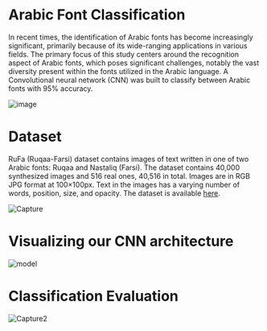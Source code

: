 # Arabic Font Classification
In recent times, the identification of Arabic fonts has become increasingly significant, primarily because of its wide-ranging applications in various fields. The primary focus of this study centers around the recognition aspect of Arabic fonts, which poses significant challenges, notably the vast diversity present within the fonts utilized in the Arabic language.  A Convolutional neural network (CNN) was built to classify between Arabic fonts with 95% accuracy. 

![image](https://user-images.githubusercontent.com/39967400/226683142-612d8f14-f15d-463b-a59d-d2747d0d184b.png)


# Dataset

RuFa (Ruqaa-Farsi) dataset contains images of text written in one of two Arabic fonts: Ruqaa and Nastaliq (Farsi). The dataset contains 40,000 synthesized images and 516 real ones, 40,516 in total. Images are in RGB JPG format at 100×100px. Text in the images has a varying number of words, position, size, and opacity.
The dataset is available [here](https://mhmoodlan.github.io/blog/arabic-font-classification).


![Capture](https://user-images.githubusercontent.com/39967400/226684571-8fac17de-1a0f-4dd2-9725-c80f2c39734a.PNG)

# Visualizing our CNN architecture
![model](https://user-images.githubusercontent.com/39967400/226684776-53dab129-9fa4-4354-be39-ff95c67f42bf.png)

# Classification Evaluation 
![Capture2](https://user-images.githubusercontent.com/39967400/226684933-f10ab3d4-7a0d-4263-901d-ee9f2dbd0ac4.PNG)
